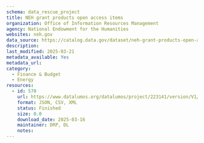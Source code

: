 ```yaml
---
schema: data_rescue_project 
title: NEH grant products open access items
organization: Office of Information Resources Management
agency: National Endowment for the Humanities
websites: neh.gov
data_source: https://catalog.data.gov/dataset/neh-grant-products-open-access-items
description: 
last_modified: 2025-03-21
metadata_available: Yes
metadata_url: 
category:
  - Finance & Budget 
  - Energy 
resources:
  - id: 570
    url: https://www.datalumos.org/datalumos/project/223141/version/V1/view
    format: JSON, CSV, XML
    status: Finished
    size: 0.0
    download_date: 2025-03-16
    maintainer: DRP, DL
    notes: 
---
```

